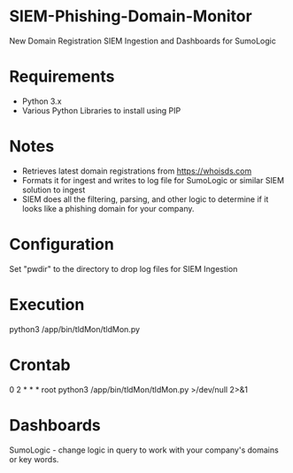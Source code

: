 # SIEM-Phishing-Domain-Monitor
New Domain Registration SIEM Ingestion and Dashboards for SumoLogic 

# Requirements
- Python 3.x
- Various Python Libraries to install using PIP

# Notes
- Retrieves latest domain registrations from https://whoisds.com
- Formats it for ingest and writes to log file for SumoLogic or similar SIEM solution to ingest
- SIEM does all the filtering, parsing, and other logic to determine if it looks like a phishing domain for your company.

# Configuration
Set "pwdir" to the directory to drop log files for SIEM Ingestion

# Execution
python3 /app/bin/tldMon/tldMon.py

# Crontab
0 2 * * * root python3 /app/bin/tldMon/tldMon.py >/dev/null 2>&1

# Dashboards
SumoLogic - change logic in query to work with your company's domains or key words.

